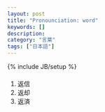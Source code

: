 ```yaml
---
layout: post
title: "Pronounciation: word"
keywords: []
description: 
category: "言葉"
tags: ["日本語"]
---
```

{% include JB/setup %}


####
1. 返信
2. 返却
3. 返済

